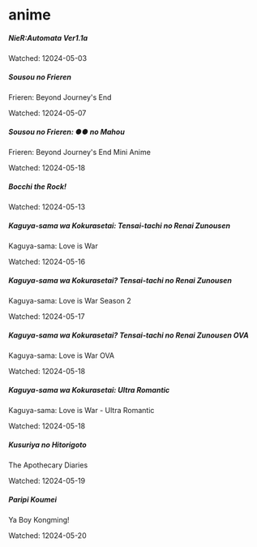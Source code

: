 # anime

##### NieR:Automata Ver1.1a

Watched: 12024-05-03

##### Sousou no Frieren

Frieren: Beyond Journey's End

Watched: 12024-05-07

##### Sousou no Frieren: ●● no Mahou

Frieren: Beyond Journey's End Mini Anime

Watched: 12024-05-18

##### Bocchi the Rock!

Watched: 12024-05-13

##### Kaguya-sama wa Kokurasetai: Tensai-tachi no Renai Zunousen

Kaguya-sama: Love is War

Watched: 12024-05-16

##### Kaguya-sama wa Kokurasetai? Tensai-tachi no Renai Zunousen

Kaguya-sama: Love is War Season 2

Watched: 12024-05-17

##### Kaguya-sama wa Kokurasetai? Tensai-tachi no Renai Zunousen OVA

Kaguya-sama: Love is War OVA

Watched: 12024-05-18

##### Kaguya-sama wa Kokurasetai: Ultra Romantic

Kaguya-sama: Love is War - Ultra Romantic

Watched: 12024-05-18

##### Kusuriya no Hitorigoto

The Apothecary Diaries

Watched: 12024-05-19

##### Paripi Koumei

Ya Boy Kongming!

Watched: 12024-05-20
